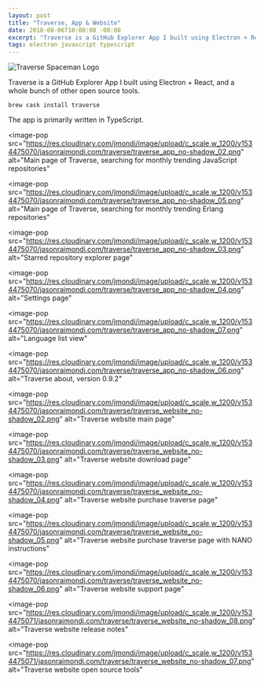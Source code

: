 ```yaml
---
layout: post
title: "Traverse, App & Website"
date: 2018-08-06T10:00:00 -08:00
excerpt: "Traverse is a GitHub Explorer App I built using Electron + React, and a whole bunch of other open source tools."
tags: electron javascript typescript
---
```


![Traverse Spaceman Logo](https://res.cloudinary.com/jmondi/image/upload/c_scale,w_150/v1534475620/jasonraimondi.com/traverse/pointing.png)

Traverse is a GitHub Explorer App I built using Electron + React, and a whole bunch of other open source tools.

```
brew cask install traverse
```

The app is primarily written in TypeScript.

<image-pop
    src="https://res.cloudinary.com/jmondi/image/upload/c_scale,w_1200/v1534475070/jasonraimondi.com/traverse/traverse_app_no-shadow_02.png"
    alt="Main page of Traverse, searching for monthly trending JavaScript repositories"
></image-pop>
<image-pop
    src="https://res.cloudinary.com/jmondi/image/upload/c_scale,w_1200/v1534475070/jasonraimondi.com/traverse/traverse_app_no-shadow_05.png"
    alt="Main page of Traverse, searching for monthly trending Erlang repositories"
></image-pop>
<image-pop
    src="https://res.cloudinary.com/jmondi/image/upload/c_scale,w_1200/v1534475070/jasonraimondi.com/traverse/traverse_app_no-shadow_03.png"
    alt="Starred repository explorer page"
></image-pop>
<image-pop
    src="https://res.cloudinary.com/jmondi/image/upload/c_scale,w_1200/v1534475070/jasonraimondi.com/traverse/traverse_app_no-shadow_04.png"
    alt="Settings page"
></image-pop>
<image-pop
    src="https://res.cloudinary.com/jmondi/image/upload/c_scale,w_1200/v1534475070/jasonraimondi.com/traverse/traverse_app_no-shadow_07.png"
    alt="Language list view"
></image-pop>
<image-pop
    src="https://res.cloudinary.com/jmondi/image/upload/c_scale,w_1200/v1534475070/jasonraimondi.com/traverse/traverse_app_no-shadow_06.png"
    alt="Traverse about, version 0.9.2"
></image-pop>
<image-pop
    src="https://res.cloudinary.com/jmondi/image/upload/c_scale,w_1200/v1534475070/jasonraimondi.com/traverse/traverse_website_no-shadow_02.png"
    alt="Traverse website main page"
></image-pop>
<image-pop
    src="https://res.cloudinary.com/jmondi/image/upload/c_scale,w_1200/v1534475070/jasonraimondi.com/traverse/traverse_website_no-shadow_03.png"
    alt="Traverse website download page"
></image-pop>
<image-pop
    src="https://res.cloudinary.com/jmondi/image/upload/c_scale,w_1200/v1534475070/jasonraimondi.com/traverse/traverse_website_no-shadow_04.png"
    alt="Traverse website purchase traverse page"
></image-pop>
<image-pop
    src="https://res.cloudinary.com/jmondi/image/upload/c_scale,w_1200/v1534475070/jasonraimondi.com/traverse/traverse_website_no-shadow_05.png"
    alt="Traverse website purchase traverse page with NANO instructions"
></image-pop>
<image-pop
    src="https://res.cloudinary.com/jmondi/image/upload/c_scale,w_1200/v1534475070/jasonraimondi.com/traverse/traverse_website_no-shadow_06.png"
    alt="Traverse website support page"
></image-pop>
<image-pop
    src="https://res.cloudinary.com/jmondi/image/upload/c_scale,w_1200/v1534475071/jasonraimondi.com/traverse/traverse_website_no-shadow_08.png"
    alt="Traverse website release notes"
></image-pop>
<image-pop
    src="https://res.cloudinary.com/jmondi/image/upload/c_scale,w_1200/v1534475071/jasonraimondi.com/traverse/traverse_website_no-shadow_07.png"
    alt="Traverse website open source tools"
></image-pop>
